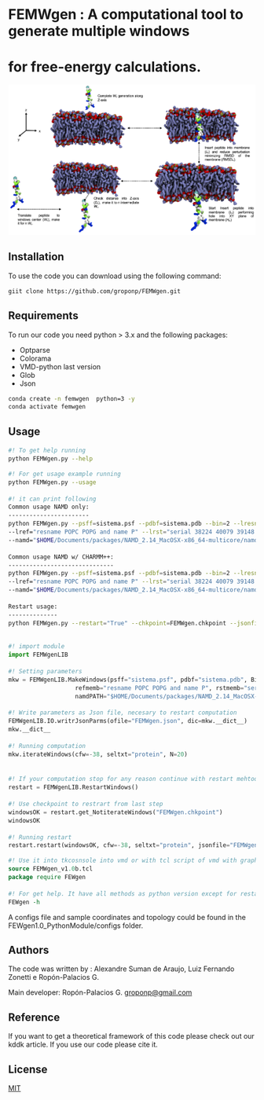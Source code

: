# FEMWgen  : A computational tool to generate multiple windows                     
#            for free-energy calculations.  

<img src="workflow_fix.jpg">

## Installation
To use the code you can download using the following command:

```bash
giit clone https://github.com/groponp/FEMWgen.git 
```
## Requirements
To run our code you need python > 3.x and the following packages:
- Optparse
- Colorama
- VMD-python last version
- Glob
- Json

```bash
conda create -n femwgen  python=3 -y 
conda activate femwgen 
````

## Usage


```bash
#! To get help running
python FEMWgen.py --help 
```

```bash
#! For get usage example running
python FEMWgen.py --usage

#! it can print following
Common usage NAMD only:
-----------------------
python FEMWgen.py --psff=sistema.psf --pdbf=sistema.pdb --bin=2 --lresn="POPC POPG" --pref="resname TRP and name CH2"
--lref="resname POPC POPG and name P" --lrst="serial 38224 40079 39148 39811 20055 14892 19787 18877"
--namd="$HOME/Documents/packages/NAMD_2.14_MacOSX-x86_64-multicore/namd2" --nproc=2 --cfw=-38 --seltxt="protein" --nw=60

Common usage NAMD w/ CHARMM++:
------------------------------
python FEMWgen.py --psff=sistema.psf --pdbf=sistema.pdb --bin=2 --lresn="POPC POPG" --pref="resname TRP and name CH2"
--lref="resname POPC POPG and name P" --lrst="serial 38224 40079 39148 39811 20055 14892 19787 18877"
--namd="$HOME/Documents/packages/NAMD_2.14_MacOSX-x86_64-multicore/namd2" --nproc=2 --charm="$HOME/Documents/packages/charmrun/charmrun" --cfw=-38 --seltxt="protein" --nw=60

Restart usage:
--------------
python FEMWgen.py --restart="True" --chkpoint=FEMWgen.chkpoint --jsonfile=FEMWgen.json --cfw=-38 --seltxt="protein"
```

```python

#! import module
import FEMWgenLIB

#! Setting parameters
mkw = FEMWgenLIB.MakeWindows(psff="sistema.psf", pdbf="sistema.pdb", Bin=2, lresn="POPC POPG", refprot="resname TRP and name CH2",
                   refmemb="resname POPC POPG and name P", rstmemb="serial 38224 40079 39148 39811 20055 14892 19787 18877",
                   namdPATH="$HOME/Documents/packages/NAMD_2.14_MacOSX-x86_64-multicore/namd2", nproc=2)

#! Write parameters as Json file, necesary to restart computation 
FEMWgenLIB.IO.writrJsonParms(ofile="FEMWgen.json", dic=mkw.__dict__)
mkw.__dict__

#! Running computation 
mkw.iterateWindows(cfw=-38, seltxt="protein", N=20)


#! If your computation stop for any reason continue with restart mehtod.
restart = FEMWgenLIB.RestartWindows()

#! Use checkpoint to restrart from last step
windowsOK = restart.get_NotiterateWindows("FEMWgen.chkpoint")
windowsOK

#! Running restart
restart.restart(windowsOK, cfw=-38, seltxt="protein", jsonfile="FEMWgen.json")
```

```tcl
#! Use it into tkcosnsole into vmd or with tcl script of vmd with graphics off
source FEMWgen_v1.0b.tcl 
package require FEWgen 

#! For get help. It have all methods as python version except for restart function
FEWgen -h 

```
A configs file and sample coordinates and topology could be found in the FEWgen1.0_PythonModule/configs folder.

## Authors

The code was written by :
Alexandre Suman de Araujo, Luiz Fernando Zonetti e Ropón-Palacios G.

Main developer:
Ropón-Palacios G. <groponp@gmail.com> 

## Reference 
If you want to get a theoretical framework of this code please check out our kddk article. If you use our code please cite it.

## License

[MIT](https://choosealicense.com/licenses/mit/)